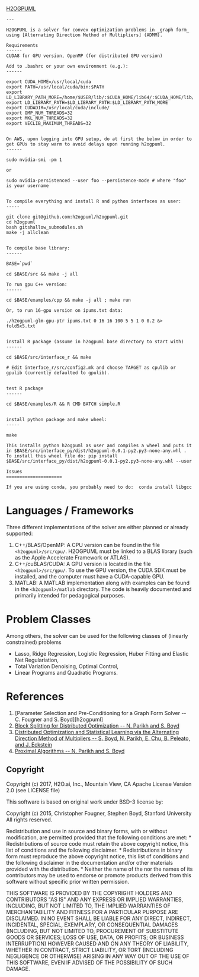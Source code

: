 [H2OGPUML](https://github.com/h2ogpuml/h2ogpuml)

```text
---

H2OGPUML is a solver for convex optimization problems in _graph form_ using [Alternating Direction Method of Multipliers] (ADMM).

Requirements
------
CUDA8 for GPU version, OpenMP (for distributed GPU version)

Add to .bashrc or your own environment (e.g.):
------

export CUDA_HOME=/usr/local/cuda
export PATH=/usr/local/cuda/bin:$PATH
export LD_LIBRARY_PATH_MORE=/home/$USER/lib/:$CUDA_HOME/lib64/:$CUDA_HOME/lib/:/usr/local/cuda/lib64:/usr/local/cuda/extras/CUPTI/lib64
export LD_LIBRARY_PATH=$LD_LIBRARY_PATH:$LD_LIBRARY_PATH_MORE
export CUDADIR=/usr/local/cuda/include/
export OMP_NUM_THREADS=32
export MKL_NUM_THREADS=32
export VECLIB_MAXIMUM_THREADS=32


On AWS, upon logging into GPU setup, do at first the below in order to get GPUs to stay warm to avoid delays upon running h2ogpuml.
------

sudo nvidia-smi -pm 1

or

sudo nvidia-persistenced --user foo --persistence-mode # where "foo" is your username


To compile everything and install R and python interfaces as user:
-----

git clone git@github.com:h2ogpuml/h2ogpuml.git
cd h2ogpuml
bash gitshallow_submodules.sh
make -j allclean


To compile base library:
------

BASE=`pwd`

cd $BASE/src && make -j all

To run gpu C++ version:
------

cd $BASE/examples/cpp && make -j all ; make run

Or, to run 16-gpu version on ipums.txt data:

./h2ogpuml-glm-gpu-ptr ipums.txt 0 16 16 100 5 5 1 0 0.2 &> fold5x5.txt


install R package (assume in h2ogpuml base directory to start with)
------

cd $BASE/src/interface_r && make

# Edit interface_r/src/config2.mk and choose TARGET as cpulib or gpulib (currently defaulted to gpulib).


test R package
------

cd $BASE/examples/R && R CMD BATCH simple.R


install python package and make wheel:
-----

make

This installs python h2ogpuml as user and compiles a wheel and puts it in $BASE/src/interface_py/dist/h2ogpuml-0.0.1-py2.py3-none-any.whl .  To install this wheel file do: pip install $BASE/src/interface_py/dist/h2ogpuml-0.0.1-py2.py3-none-any.whl --user

Issues
=====================

If you are using conda, you probably need to do:  conda install libgcc

```

Languages / Frameworks
======================
Three different implementations of the solver are either planned or already supported:

  1. C++/BLAS/OpenMP: A CPU version can be found in the file `<h2ogpuml>/src/cpu/`. H2OGPUML must be linked to a BLAS library (such as the Apple Accelerate Framework or ATLAS).
  2. C++/cuBLAS/CUDA: A GPU version is located in the file `<h2ogpuml>/src/gpu/`. To use the GPU version, the CUDA SDK must be installed, and the computer must have a CUDA-capable GPU.
  3. MATLAB: A MATLAB implementation along with examples can be found in the `<h2ogpuml>/matlab` directory. The code is heavily documented and primarily intended for pedagogical purposes.


Problem Classes
===============

Among others, the solver can be used for the following classes of (linearly constrained) problems

  + Lasso, Ridge Regression, Logistic Regression, Huber Fitting and Elastic Net Regulariation,
  + Total Variation Denoising, Optimal Control,
  + Linear Programs and Quadratic Programs.


References
==========
1. [Parameter Selection and Pre-Conditioning for a Graph Form Solver -- C. Fougner and S. Boyd][h2ogpuml]
2. [Block Splitting for Distributed Optimization -- N. Parikh and S. Boyd][block_splitting]
3. [Distributed Optimization and Statistical Learning via the Alternating Direction Method of Multipliers -- S. Boyd, N. Parikh, E. Chu, B. Peleato, and J. Eckstein][admm_distr_stats]
4. [Proximal Algorithms -- N. Parikh and S. Boyd][prox_algs]


[pogs]: http://stanford.edu/~boyd/papers/pogs.html "Parameter Selection and Pre-Conditioning for a Graph Form Solver -- C. Fougner and S. Boyd"

[block_splitting]: http://www.stanford.edu/~boyd/papers/block_splitting.html "Block Splitting for Distributed Optimization -- N. Parikh and S. Boyd"

[admm_distr_stats]: http://www.stanford.edu/~boyd/papers/block_splitting.html "Distributed Optimization and Statistical Learning via the Alternating Direction Method of Multipliers -- S. Boyd, N. Parikh, E. Chu, B. Peleato, and J. Eckstein"

[prox_algs]: http://www.stanford.edu/~boyd/papers/prox_algs.html "Proximal Algorithms -- N. Parikh and S. Boyd"

Copyright
---------
Copyright (c) 2017, H2O.ai, Inc., Mountain View, CA
Apache License Version 2.0 (see LICENSE file)


This software is based on original work under BSD-3 license by:

Copyright (c) 2015, Christopher Fougner, Stephen Boyd, Stanford University
All rights reserved.

Redistribution and use in source and binary forms, with or without
modification, are permitted provided that the following conditions are met:
    * Redistributions of source code must retain the above copyright
      notice, this list of conditions and the following disclaimer.
    * Redistributions in binary form must reproduce the above copyright
      notice, this list of conditions and the following disclaimer in the
      documentation and/or other materials provided with the distribution.
    * Neither the name of the <organization> nor the
      names of its contributors may be used to endorse or promote products
      derived from this software without specific prior written permission.

THIS SOFTWARE IS PROVIDED BY THE COPYRIGHT HOLDERS AND CONTRIBUTORS "AS IS" AND
ANY EXPRESS OR IMPLIED WARRANTIES, INCLUDING, BUT NOT LIMITED TO, THE IMPLIED
WARRANTIES OF MERCHANTABILITY AND FITNESS FOR A PARTICULAR PURPOSE ARE
DISCLAIMED. IN NO EVENT SHALL <COPYRIGHT HOLDER> BE LIABLE FOR ANY
DIRECT, INDIRECT, INCIDENTAL, SPECIAL, EXEMPLARY, OR CONSEQUENTIAL DAMAGES
(INCLUDING, BUT NOT LIMITED TO, PROCUREMENT OF SUBSTITUTE GOODS OR SERVICES;
LOSS OF USE, DATA, OR PROFITS; OR BUSINESS INTERRUPTION) HOWEVER CAUSED AND
ON ANY THEORY OF LIABILITY, WHETHER IN CONTRACT, STRICT LIABILITY, OR TORT
(INCLUDING NEGLIGENCE OR OTHERWISE) ARISING IN ANY WAY OUT OF THE USE OF THIS
SOFTWARE, EVEN IF ADVISED OF THE POSSIBILITY OF SUCH DAMAGE.
